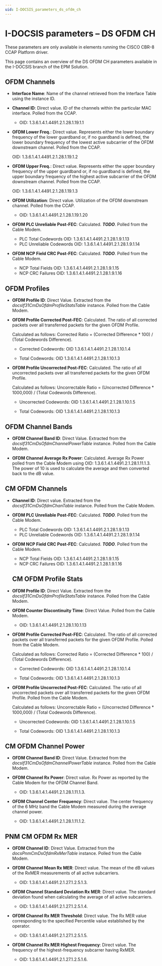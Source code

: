 ```yaml
---
uid: I-DOCSIS_parameters_ds_ofdm_ch
---
```


# I-DOCSIS parameters – DS OFDM CH

These parameters are only available in elements running the CISCO CBR-8 CCAP Platform driver.

This page contains an overview of the DS OFDM CH parameters available in the I-DOCSIS branch of the EPM Solution.

## OFDM Channels

- **Interface Name**: Name of the channel retrieved from the Interface Table using the instance ID.

- **Channel ID**: Direct value. ID of the channels within the particular MAC interface. Polled from the CCAP.
  - OID: 1.3.6.1.4.1.4491.2.1.28.1.19.1.1

- **OFDM Lower Freq.**: Direct value. Represents either the lower boundary frequency of the lower guardband or, if no guardband is defined, the lower boundary frequency of the lowest active subcarrier of the OFDM downstream channel. Polled from the CCAP.

  OID: 1.3.6.1.4.1.4491.2.1.28.1.19.1.2

- **OFDM Upper Freq.**: Direct value. Represents either the upper boundary frequency of the upper guardband or, if no guardband is defined, the upper boundary frequency of the highest active subcarrier of the OFDM downstream channel. Polled from the CCAP.

  OID: 1.3.6.1.4.1.4491.2.1.28.1.19.1.3

- **OFDM Utilization**: Direct value. Utilization of the OFDM downstream channel. Polled from the CCAP.
  - OID: 1.3.6.1.4.1.4491.2.1.28.1.19.1.20

- **OFDM PLC Unreliable Post-FEC**: Calculated. ***TODO***. Polled from the Cable Modem.
  - PLC Total Codewords OID: 1.3.6.1.4.1.4491.2.1.28.1.9.1.13
  - PLC Unreliable Codewords OID: 1.3.6.1.4.1.4491.2.1.28.1.9.1.14

- **OFDM NCP Field CRC Post-FEC**: Calculated. ***TODO***. Polled from the Cable Modem.
  - NCP Total Fields OID: 1.3.6.1.4.1.4491.2.1.28.1.9.1.15
  - NCP CRC Failures OID: 1.3.6.1.4.1.4491.2.1.28.1.9.1.16

## OFDM Profiles

- **OFDM Profile ID**: Direct Value. Extracted from the *docsIf31CmDsOfdmProfileStatsTable* instance. Polled from the Cable Modem.

- **OFDM Profile Corrected Post-FEC**: Calculated. The ratio of all corrected packets over all transferred packets for the given OFDM Profile.

  Calculated as follows: Corrected Ratio = (Corrected Difference \* 100) / (Total Codewords Difference).

  - Corrected Codewords: OID 1.3.6.1.4.1.4491.2.1.28.1.10.1.4

  - Total Codewords: OID 1.3.6.1.4.1.4491.2.1.28.1.10.1.3

- **OFDM Profile Uncorrected Post-FEC**: Calculated. The ratio of all uncorrected packets over all transferred packets for the given OFDM Profile.

  Calculated as follows: Uncorrectable Ratio = (Uncorrected Difference \* 1000,000) / (Total Codewords Difference).

  - Uncorrected Codewords: OID 1.3.6.1.4.1.4491.2.1.28.1.10.1.5

  - Total Codewords: OID 1.3.6.1.4.1.4491.2.1.28.1.10.1.3

## OFDM Channel Bands

- **OFDM Channel Band ID**: Direct Value. Extracted from the *docsIf31CmDsOfdmChannelPowerTable* instance. Polled from the Cable Modem.

- **OFDM Channel Average Rx Power**: Calculated. Average Rx Power polled from the Cable Modem using OID: 1.3.6.1.4.1.4491.2.1.28.1.11.1.3. The power of 10 is used to calculate the average and then converted back to the dB value.

## CM OFDM Channels

- **Channel ID**: Direct value. Extracted from the *docsIf31CmDsOfdmChanTable* instance. Polled from the Cable Modem.

- **OFDM PLC Unreliable Post-FEC**: Calculated. ***TODO***. Polled from the Cable Modem.
  - PLC Total Codewords OID: 1.3.6.1.4.1.4491.2.1.28.1.9.1.13
  - PLC Unreliable Codewords OID: 1.3.6.1.4.1.4491.2.1.28.1.9.1.14

- **OFDM NCP Field CRC Post-FEC**: Calculated. ***TODO***. Polled from the Cable Modem.
  - NCP Total Fields OID: 1.3.6.1.4.1.4491.2.1.28.1.9.1.15
  - NCP CRC Failures OID: 1.3.6.1.4.1.4491.2.1.28.1.9.1.16

  ## CM OFDM Profile Stats

- **OFDM Profile ID**: Direct Value. Extracted from the *docsIf31CmDsOfdmProfileStatsTable* instance. Polled from the Cable Modem.

- **OFDM Counter Discontinuity Time**: Direct Value. Polled from the Cable Modem.
  - OID: 1.3.6.1.4.1.4491.2.1.28.1.10.1.13

- **OFDM Profile Corrected Post-FEC**: Calculated. The ratio of all corrected packets over all transferred packets for the given OFDM Profile. Polled from the Cable Modem.

  Calculated as follows: Corrected Ratio = (Corrected Difference \* 100) / (Total Codewords Difference).

  - Corrected Codewords: OID 1.3.6.1.4.1.4491.2.1.28.1.10.1.4

  - Total Codewords: OID 1.3.6.1.4.1.4491.2.1.28.1.10.1.3

- **OFDM Profile Uncorrected Post-FEC**: Calculated. The ratio of all uncorrected packets over all transferred packets for the given OFDM Profile. Polled from the Cable Modem.

  Calculated as follows: Uncorrectable Ratio = (Uncorrected Difference \* 1000,000) / (Total Codewords Difference).

  - Uncorrected Codewords: OID 1.3.6.1.4.1.4491.2.1.28.1.10.1.5

  - Total Codewords: OID 1.3.6.1.4.1.4491.2.1.28.1.10.1.3

## CM OFDM Channel Power

- **OFDM Channel Band ID**: Direct Value. Extracted from the *docsIf31CmDsOfdmChannelPowerTable* instance. Polled from the Cable Modem.

- **OFDM Channel Rx Power**: Direct value. Rx Power as reported by the Cable Modem for the OFDM Channel Band. 
  - OID: 1.3.6.1.4.1.4491.2.1.28.1.11.1.3.

- **OFDM Channel Center Frequency**: Direct value. The center frequency of the 6 MHz band the Cable Modem measured during the average channel power.
  - OID: 1.3.6.1.4.1.4491.2.1.28.1.11.1.2.

## PNM CM OFDM Rx MER

- **OFDM Channel ID**: Direct Value. Extracted from the *docsPnmCmDsOfdmRxMerTable* instance. Polled from the Cable Modem.

- **OFDM Channel Mean Rx MER**: Direct value. The mean of the dB values of the RxMER measurements of all active subcarriers.
  - OID: 1.3.6.1.4.1.4491.2.1.27.1.2.5.1.3.

- **OFDM Channel Standard Deviation Rx MER**: Direct value. The standard deviation found when calculating the average of all active subcarriers.
  - OID: 1.3.6.1.4.1.4491.2.1.27.1.2.5.1.4.

- **OFDM Channel Rx MER Threshold**: Direct value. The Rx MER value corresponding to the specified Percentile value established by the operator.
  - OID: 1.3.6.1.4.1.4491.2.1.27.1.2.5.1.5.

- **OFDM Channel Rx MER Highest Frequency**: Direct value. The frequency of the highest-frequency subcarrer having RxMER.
  - OID: 1.3.6.1.4.1.4491.2.1.27.1.2.5.1.6.